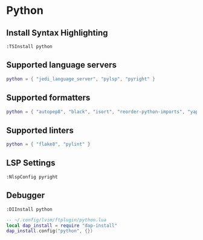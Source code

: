 # Python

## Install Syntax Highlighting

```vim
:TSInstall python
```

## Supported language servers

```lua
python = { "jedi_language_server", "pylsp", "pyright" }
```

    
## Supported formatters

```lua
python = { "autopep8", "black", "isort", "reorder-python-imports", "yapf" }
```
    
## Supported linters

```lua
python = { "flake8", "pylint" }
```

## LSP Settings

```vim
:NlspConfig pyright
```

## Debugger

```vim
:DIInstall python
```

```lua
-- ~/.config/lvim/ftplugin/python.lua
local dap_install = require "dap-install"
dap_install.config("python", {})
```
